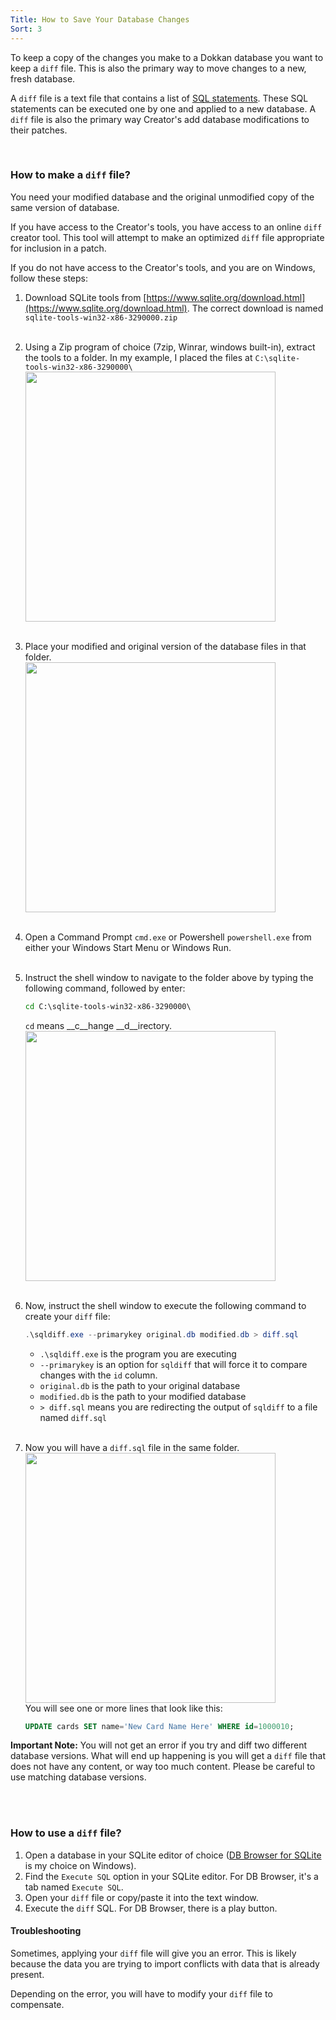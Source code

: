 ```yaml
---
Title: How to Save Your Database Changes
Sort: 3
---
```

To keep a copy of the changes you make to a Dokkan database you want to keep a `diff` file. This is also the primary way to move changes to a new, fresh database.

A `diff` file is a text file that contains a list of [SQL statements](https://codingsight.com/structured-query-language-importance-of-learning-sql/). These SQL statements can be executed one by one and applied to a new database. A `diff` file is also the primary way Creator's add database modifications to their patches.

<br/>

### How to make a `diff` file?
You need your modified database and the original unmodified copy of the same version of database. 

If you have access to the Creator's tools, you have access to an online `diff` creator tool. This tool will attempt to make an optimized `diff` file appropriate for inclusion in a patch. 

If you do not have access to the Creator's tools, and you are on Windows, follow these steps:

 1. Download SQLite tools from [https://www.sqlite.org/download.html](https://www.sqlite.org/download.html). The correct download is named `sqlite-tools-win32-x86-3290000.zip`
	<br /><br />
 2. Using a Zip program of choice (7zip, Winrar, windows built-in), extract the tools to a folder. In my example, I placed the files at `C:\sqlite-tools-win32-x86-3290000\`<br />
	 <img src="https://cdn.discordapp.com/attachments/528713422498562078/609847075118776322/ExtractedFiles.png" width="400">
	 <br /><br />
 3. Place your modified and original version of the database files in that folder.<br />
	 <img src="https://cdn.discordapp.com/attachments/528713422498562078/609847078608306203/Databases.png" width="400">
	 <br /><br />
 4. Open a Command Prompt `cmd.exe` or Powershell `powershell.exe` from either your Windows Start Menu or Windows Run.
	 <br /><br />
 5. Instruct the shell window to navigate to the folder above by typing the following command, followed by enter:
	 ```cmd
	 cd C:\sqlite-tools-win32-x86-3290000\
	 ```
	 `cd` means __c__hange __d__irectory. 
	 <br />
	 <img src="https://cdn.discordapp.com/attachments/528713422498562078/609847077069127708/changedirectory.png" width="400">
	 <br /><br />
 6. Now, instruct the shell window to execute the following command to create your `diff` file:
	```powershell
	.\sqldiff.exe --primarykey original.db modified.db > diff.sql
	```
	* `.\sqldiff.exe` is the program you are executing
	* `--primarykey` is an option for `sqldiff` that will force it to compare changes with the `id` column.
	* `original.db` is the path to your original database
	* `modified.db` is the path to your modified database
	* `> diff.sql` means you are redirecting the output of `sqldiff` to a file named `diff.sql`
	<br /><br />
 7. Now you will have a `diff.sql` file in the same folder.<br />
	 <img src="https://cdn.discordapp.com/attachments/528713422498562078/609847073382072321/diffoutput.png" width="400">
	 <br />
	 You will see one or more lines that look like this:
     
	 ```sql
	 UPDATE cards SET name='New Card Name Here' WHERE id=1000010;
	 ```

**__Important Note__:** You will not get an error if you try and diff two different database versions. What will end up happening is you will get a `diff` file that does not have any content, or way too much content. Please be careful to use matching database versions.

<br/><br/>

### How to use a `diff` file?

 1. Open a database in your SQLite editor of choice ([DB Browser for SQLite](https://sqlitebrowser.org/) is my choice on Windows).
 2. Find the `Execute SQL` option in your SQLite editor. For DB Browser, it's a tab named `Execute SQL`.
 3. Open your `diff` file or copy/paste it into the text window. 
 4. Execute the `diff` SQL. For DB Browser, there is a play button.

#### Troubleshooting

Sometimes, applying your `diff` file will give you an error. This is likely because the data you are trying to import conflicts with data that is already present. 

Depending on the error, you will have to modify your `diff` file to compensate. 